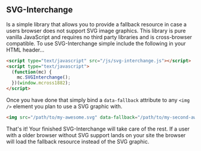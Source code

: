 ## SVG-Interchange

Is a simple library that allows you to provide a fallback resource in case a users browser does not support SVG image graphics. This library is
pure vanilla JavaScript and requires no third party libraries and is cross-browser compatible. To use SVG-Interchange simple include the following
in your HTML header...

```html
<script type="text/javascript" src="/js/svg-interchange.js"></script>
<script type="text/javascript">
  (function(mc) {
    mc.SVGInterchange();
  })(window.mcross1882);
</script>
```

Once you have done that simply bind a ```data-fallback``` attribute to any ```<img />``` element you plan to use a SVG graphic with.

```html
<img src="/path/to/my-awesome.svg" data-fallback="/path/to/my-second-awesome.png" alt="My Image" />
```

That's it! Your finished SVG-Interchange will take care of the rest. If a user with a older browser without SVG support lands on your site
the browser will load the fallback resource instead of the SVG graphic.
